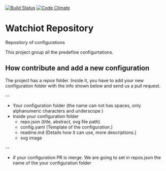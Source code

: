 [![Build Status](https://travis-ci.org/watchiot/watchiot-repo.svg?branch=master)](https://travis-ci.org/watchiot/watchiot-repo) [![Code Climate](https://codeclimate.com/github/watchiot/watchiot-repo/badges/gpa.svg)](https://codeclimate.com/github/watchiot/watchiot-repo)

# Watchiot Repository

Repository of configurations

This project group all the predefine configurtations.

## How contribute and add a new configuration

The project has a *repos* folder. Inside it, you have to add your new configuration folder with the info shown below and send us a pull request.

-- 
- Your configuration folder (the name can not has spaces, only alphanumeric characters and underscope )
- Inside your configuration folder
  - repo.json (title, abstract, svg file path)
  - config.yaml (Template of the configuration.)
  - readme.md (Details how it can use, more descriptions.)
  - svg image  

--
- if your configuration PR is merge. We are going to set in repos.json the name of the your configuration folder
 
